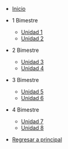 
- [Inicio](5-secundaria/inicio)

- 1 Bimestre

  - [Unidad 1](5-secundaria/unidad-1.md)
  - [Unidad 2](5-secundaria/unidad-2.md)

- 2 Bimestre 

  - [Unidad 3](5-secundaria/unidad-3.md)
  - [Unidad 4](5-secundaria/unidad-4.md)

- 3 Bimestre

  - [Unidad 5](5-secundaria/unidad-5.md)
  - [Unidad 6](5-secundaria/unidad-6.md)

- 4 Bimestre

  - [Unidad 7](5-secundaria/unidad-7.md)
  - [Unidad 8](5-secundaria/unidad-8.md)

- [Regresar a principal](/)


